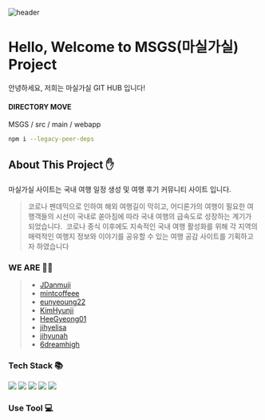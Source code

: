 ![header](https://capsule-render.vercel.app/api?type=waving&height=300&color=orange&text=마실가실&animation=fadeIn&fontColor=FAFAFA)




# Hello, Welcome to MSGS(마실가실) Project

안녕하세요, 저희는 마실가실 GIT HUB 입니다!

#### DIRECTORY MOVE
MSGS / src / main / webapp
```bash
npm i --legacy-peer-deps
```

## About This Project ✋
마실가실 사이트는 국내 여행 일정 생성 및 여행 후기 커뮤니티 사이트 입니다.

>코로나 펜데믹으로 인하여 해외 여행길이 막히고, 
>어디론가의 여행이 필요한 여행객들의 시선이 국내로 쏟아짐에 따라 국내 여행의 
>급속도로 성장하는 계기가 되었습니다. 
>코로나 종식 이후에도  지속적인 국내 여행 활성화를 위해 각 지역의 매력적인 
>여행지 정보와 이야기를 공유할 수 있는 여행 공감 사이트를 기획하고자 하였습니다

### WE ARE 🤼‍♂️
> - [JDanmuji](https://github.com/JDanmuji)
> - [mintcoffeee](https://github.com/mintcoffeee)
> - [eunyeoung22](https://github.com/eunyeoung22)
> - [KimHyunji](https://github.com/jihyelisa)
> - [HeeGyeong01](https://github.com/HeeGyeong01)
> - [jihyelisa](https://github.com/jihyelisa)
> - [jihyunah](https://github.com/jihyunah)
> - [6dreamhigh](https://github.com/6dreamhigh)


### Tech Stack 📚
<img src="https://img.shields.io/badge/Java-007396?style=flat&logo=Java&logoColor=white" />
<img src="https://img.shields.io/badge/HTML5-E34F26?style=flat&logo=HTML5&logoColor=white" /> <img src="https://img.shields.io/badge/CSS3-1572B3?style=flat&logo=CSS3&logoColor=white" />
<img src="https://img.shields.io/badge/JavaScript-F7DF1E style=flat&logo=JavaScript&logoColor=white" />
<img src="https://img.shields.io/badge/mysql-4479A1?style=flat&logo=mysql&logoColor=white" />
  
### Use Tool 💻


#
